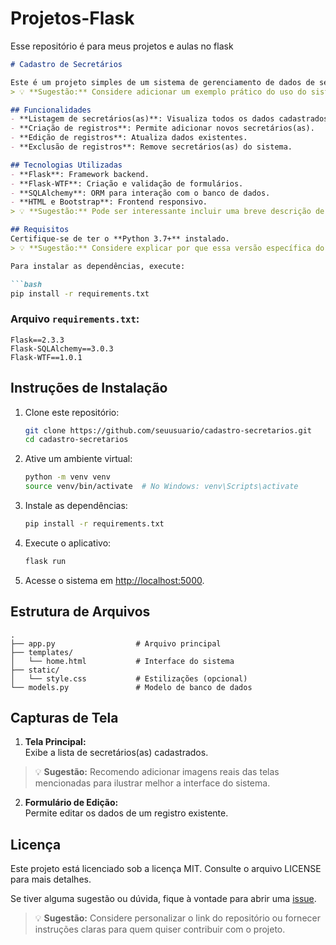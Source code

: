 # Projetos-Flask
 Esse repositório é para meus projetos e aulas no flask

```markdown
# Cadastro de Secretários

Este é um projeto simples de um sistema de gerenciamento de dados de secretários(as).  
> 💡 **Sugestão:** Considere adicionar um exemplo prático do uso do sistema para tornar a descrição mais envolvente e clara.

## Funcionalidades
- **Listagem de secretários(as)**: Visualiza todos os dados cadastrados.
- **Criação de registros**: Permite adicionar novos secretários(as).
- **Edição de registros**: Atualiza dados existentes.
- **Exclusão de registros**: Remove secretários(as) do sistema.

## Tecnologias Utilizadas
- **Flask**: Framework backend.
- **Flask-WTF**: Criação e validação de formulários.
- **SQLAlchemy**: ORM para interação com o banco de dados.
- **HTML e Bootstrap**: Frontend responsivo.  
> 💡 **Sugestão:** Pode ser interessante incluir uma breve descrição de como cada tecnologia contribui para o funcionamento do projeto.

## Requisitos
Certifique-se de ter o **Python 3.7+** instalado.  
> 💡 **Sugestão:** Considere explicar por que essa versão específica do Python é necessária ou compatível com o projeto.

Para instalar as dependências, execute:

```bash
pip install -r requirements.txt
```

### Arquivo `requirements.txt`:
```
Flask==2.3.3
Flask-SQLAlchemy==3.0.3
Flask-WTF==1.0.1
```

## Instruções de Instalação
1. Clone este repositório:
   ```bash
   git clone https://github.com/seuusuario/cadastro-secretarios.git
   cd cadastro-secretarios
   ```

2. Ative um ambiente virtual:
   ```bash
   python -m venv venv
   source venv/bin/activate  # No Windows: venv\Scripts\activate
   ```

3. Instale as dependências:
   ```bash
   pip install -r requirements.txt
   ```

4. Execute o aplicativo:
   ```bash
   flask run
   ```

5. Acesse o sistema em [http://localhost:5000](http://localhost:5000).

## Estrutura de Arquivos
```
.
├── app.py                  # Arquivo principal
├── templates/
│   └── home.html           # Interface do sistema
├── static/
│   └── style.css           # Estilizações (opcional)
└── models.py               # Modelo de banco de dados
```

## Capturas de Tela
1. **Tela Principal:**  
   Exibe a lista de secretários(as) cadastrados.  
> 💡 **Sugestão:** Recomendo adicionar imagens reais das telas mencionadas para ilustrar melhor a interface do sistema.

2. **Formulário de Edição:**  
   Permite editar os dados de um registro existente.

## Licença
Este projeto está licenciado sob a licença MIT. Consulte o arquivo LICENSE para mais detalhes.

Se tiver alguma sugestão ou dúvida, fique à vontade para abrir uma [issue](https://github.com/seuusuario/cadastro-secretarios/issues).  
> 💡 **Sugestão:** Considere personalizar o link do repositório ou fornecer instruções claras para quem quiser contribuir com o projeto.
```




